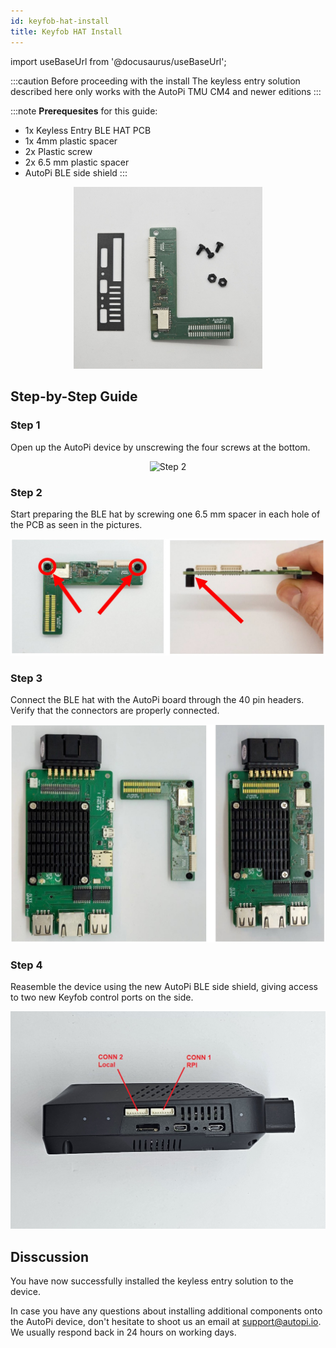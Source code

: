 ```yaml
---
id: keyfob-hat-install
title: Keyfob HAT Install
---
```

import useBaseUrl from '@docusaurus/useBaseUrl';

:::caution Before proceeding with the install
The keyless entry solution described here only works with the AutoPi TMU CM4 and newer editions
:::

:::note
**Prerequesites** for this guide:
- 1x Keyless Entry BLE HAT PCB
- 1x 4mm plastic spacer
- 2x Plastic screw
- 2x 6.5 mm plastic spacer
- AutoPi BLE side shield
:::

<p align="center">
<img src="/img/hardware/accessories/keyfob/keyfob_components.jpg" alt="Keyfob HAT components" width="60%" />
</p>

## Step-by-Step Guide

### Step 1
Open up the AutoPi device by unscrewing the four screws at the bottom. 
<p align="center">
<img alt="Step 2" width="460px" src={useBaseUrl('/img/hardware/autopi_tmu_cm4/installing_external_antennas/ext_ant2.jpg')}/>
</p>

### Step 2
Start preparing the BLE hat by screwing one 6.5 mm spacer in each hole of the PCB as seen in the pictures.

![Step 2](/img/hardware/accessories/keyfob/install_step1.jpg)

### Step 3
Connect the BLE hat with the AutoPi board through the 40 pin headers. Verify that the connectors are properly connected.

![Step 3](/img/hardware/accessories/keyfob/install_step2.jpg)

### Step 4
Reasemble the device using the new AutoPi BLE side shield, giving access to two new Keyfob control ports on the side.

![Step 4](/img/hardware/accessories/keyfob/keyfob_ports.jpg)

## Disscussion
<p>
	You have now successfully installed the keyless entry solution to the device.
</p>

<p>
	In case you have any questions about installing additional components onto the AutoPi device, don't hesitate to
	shoot us an email at <a href="mailto:support@autopi.io">support@autopi.io</a>. We usually respond back in 24 hours
	on working days.
</p>
